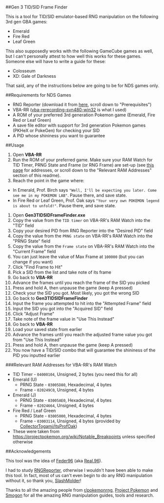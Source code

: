 ##Gen 3 TID/SID Frame Finder

This is a tool for TID/SID emulator-based RNG manipulation on the following 3rd gen GBA games:

* Emerald
* Fire Red
* Leaf Green

This also supposedly works with the following GameCube games as well, but I can't personally attest to how well this works for these games. Someone else will have to write a guide for these:

* Colosseum
* XD: Gale of Darkness

That said, any of the instructions below are going to be for NDS games only.

##Requirements for NDS Games

* RNG Reporter (download it from [here](http://www.smogon.com/forums/threads/5th-gen-prng-help-info-latest-rng-reporter-9-96-5-pprng-1-15-0.83057/), scroll down to "Prerequisites")
* VBA-RR ([vba-rerecording-svn480-win32](http://tasvideos.org/EmulatorResources/VBA.html) is what I used)
* A ROM of your preferred 3rd generation Pokemon game (Emerald, Fire Red or Leaf Green)
* A save file editor with support for 3rd generation Pokemon games (PKHeX or PokeGen) for checking your SID
* A PID whose shininess you want to guarantee

##Usage

1. Open **VBA-RR**
1. Run the ROM of your preferred game. Make sure your RAM Watch for TID Timer, PRNG State and Frame (or RNG Frame) are set-up (see [this page](https://projectpokemon.org/wiki/Notable_Breakpoints) for addresses, or scroll down to the "Relevant RAM Addresses" section of this readme).
1. Reach the point in the game where:
* In Emerald, Prof. Birch says `"Well, I'll be expecting you later. Come see me in my POKEMON LAB"`. Pause there, and save state.
* In Fire Red or Leaf Green, Prof. Oak says `"Your very own POKEMON legend is about to unfold!"`. Pause there, and save state.
1. Open **Gen3TIDSIDFrameFinder.exe**
1. Copy the value from the `TID timer` on VBA-RR's RAM Watch into the "TID" field
1. Copy your desired PID from RNG Reporter into the "Desired PID" field
1. Copy the value from the `PRNG state` on VBA-RR's RAM Watch into the "PRNG State" field
1. Copy the value from the `Frame state` on VBA-RR's RAM Watch into the "Current Frame" field
1. You can just leave the value of Max Frame at `100000` (but you can change if you want)
1. Click "Find Frame to Hit"
1. Pick a SID from the list and take note of its frame
1. Go back to **VBA-RR**
1. Advance the frames until you reach the frame of the SID you picked
1. Press and hold A, then unpause the game (keep A pressed)
1. Check your the SID you got. Most likely, you got the wrong SID
1. Go back to **Gen3TIDSIDFrameFinder**
1. Input the frame you attempted to hit into the "Attempted Frame" field
1. Input the SID you got into the "Acquired SID" field
1. Click "Adjust Frame"
1. Take note of the frame value in "Use This Instead"
1. Go back to **VBA-RR**
1. Load your saved state from earlier
1. Advance the frames until you reach the adjusted frame value you got from "Use This Instead"
1. Press and hold A, then unpause the game (keep A pressed)
1. You now have a TID/SID combo that will guarantee the shininess of the PID you inputted earlier

###Relevant RAM Addresses for VBA-RR's RAM Watch

* TID Timer - `04000104`, Unsigned, 2 bytes (you need this for all)
* Emerald (U)
  * PRNG State - `03005D80`, Hexadecimal, 4 bytes
  * Frame - `020249C0`, Unsigned, 4 bytes
* Emerald (J)
  * PRNG State - `03005AE0`, Hexadecimal, 4 bytes
  * Frame - `02024664`, Unsigned, 4 bytes
* Fire Red / Leaf Green
  * PRNG State - `03005000`, Hexadecimal, 4 bytes
  * Frame - `03003114`, Unsigned, 4 bytes (provided by [CollectorTogami/ItsProfOak](https://www.reddit.com/user/ItsProfOak))
* These were taken from https://projectpokemon.org/wiki/Notable_Breakpoints unless specified otherwise

##Acknowledgements

This tool was the idea of [Feder96](https://www.reddit.com/user/Feder96/) (aka [Real.96](pokerng.forumcommunity.net/?act=Profile&MID=9270606)).

I had to study [RNGReporter](https://github.com/Slashmolder/RNGReporter), otherwise I wouldn't have been able to make this tool. In fact, most of us can't even begin to do any RNG manipulation without it, so thank you, [SlashMolder](http://www.smogon.com/forums/members/slashmolder.83647/)!

Thanks to all the amazing people from [r/pokemonrng](https://www.reddit.com/r/pokemonrng/), [Project Pokemon](https://projectpokemon.org) and [Smogon](http://www.smogon.com/ingame/rng/) for all the amazing RNG manipulation guides, tools and research.